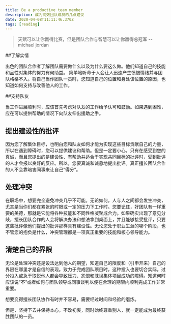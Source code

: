 ```yaml
---
title: Be a productive team member
description: 成为高效团队成员的几点建议
date: 2020-04-08T11:11:46.370Z
tags: [reading]
---
```


> 天赋可以让你赢得比赛，但是团队合作与智慧可以让你赢得总冠军 -- michael jordan

##了解实情

出色的团队合作者了解团队需要做什么以及为什么要这么做。他们知道自己的技能和品性对集体的努力有何助益。 简单地听命于人会让人迅速产生愤恨情绪并与团队格格不入。将自己当作团队一员时，您知道自己的位置和身处该位置的原因，也知道如何支持与改善他人的工作。

##支持队友

当工作进展顺利时，应该首先考虑对队友的工作给予认可和鼓励。如果遇到困难，应在可以提供帮助的情况下向队友伸出援助之手。

## 提出建设性的批评

因为您了解集体目标，也明白您和队友如何才能为实现这些目标贡献自己的力量，所以在遇到障碍时，您可以提供建议和帮助。但是一定要小心。只有在感受到您的真诚，而且您提出的是建设性、有帮助并适合于实现共同目标的批评时，受到批评的人才会报以良好的反应。所以，您要真诚和诚恳地提出批评。真正擅长团队合作的人不会靠暗害同事来让自己“得分”。

## 处理冲突

在职场中，想要完全避免冲突几乎不可能。无论如何，人与人之间都会发生冲突，尤其是当你们都在紧张的时限或一定的压力下工作时。您要记住，好团队有一样重要的美德，那就是它能将各种技能和不同性格凝聚成合力。如果确实出现了意见分歧，擅长团队合作的人会将解决办法和想法拿到桌面上，并且能够接受批评，只要这些批评像他们提出的批评那样具有建设性。无论您处于职业生涯的哪个阶段，也不管您的抱负是什么，冲突管理都是一项真正重要的技能和核心领导能力。

## 清楚自己的界限

无论是处理冲突还是设法达到他人的期望，知道自己的限度和（引申开来）自己的界限在哪里才是自信的表现。致力于完成团队项目时，这种投入也要切合实际。过分投入或急于取悦他人都会导致压力、怨恨和耽误集体项目成功的障碍。知道何时应该说“不”或者如何与团队领导或同事谈判以便在合理的期限内顺利完成工作非常重要。

想要变得擅长团队协作有时并不容易，需要经过时间和经验的磨炼。

但是，坚持下去并保持本心，不改初衷，同时始终尊重别人，就一定能成为最终获胜团队的一员。
